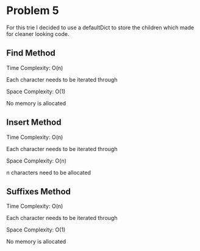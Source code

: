 # Problem 5

For this trie I decided to use a defaultDict to store the children which made for cleaner looking code.

## Find Method
Time Complexity: O(n)

Each character needs to be iterated through

Space Complexity: O(1)

No memory is allocated

## Insert Method
Time Complexity: O(n)

Each character needs to be iterated through

Space Complexity: O(n)

n characters need to be allocated

## Suffixes Method
Time Complexity: O(n)

Each character needs to be iterated through

Space Complexity: O(1)

No memory is allocated
